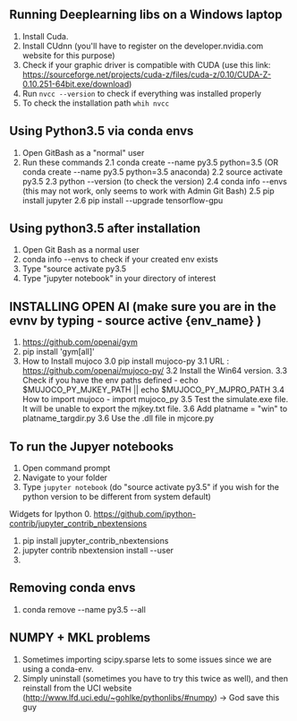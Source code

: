 ## Running Deeplearning libs on a Windows laptop
1. Install Cuda.
2. Install CUdnn (you'll have to register on the developer.nvidia.com website for this purpose)
2. Check if your graphic driver is compatible with CUDA (use this link: https://sourceforge.net/projects/cuda-z/files/cuda-z/0.10/CUDA-Z-0.10.251-64bit.exe/download)
3. Run `nvcc --version` to check if everything was installed properly
4. To check the installation path `whih nvcc	`


## Using Python3.5 via conda envs
1. Open GitBash as a "normal" user
2. Run these commands
2.1 conda create --name py3.5 python=3.5 	(OR conda create --name py3.5 python=3.5 anaconda)
2.2 source activate py3.5
2.3 python --version  						(to check the version)
2.4 conda info --envs  						(this may not work, only seems to work with Admin Git Bash)
2.5 pip install jupyter
2.6 pip install --upgrade tensorflow-gpu

## Using python3.5 after installation
1. Open Git Bash as a normal user
2. conda info --envs to check if your created env exists
2. Type "source activate py3.5
3. Type "jupyter notebook" in your directory of interest

## INSTALLING OPEN AI (make sure you are in the evnv by typing - source active {env_name} ) 
1. https://github.com/openai/gym
2. pip install 'gym[all]'
3. How to Install mujoco
3.0 pip install mujoco-py
3.1 URL : https://github.com/openai/mujoco-py/
3.2 Install the Win64 version.
3.3 Check if you have the env paths defined - echo $MUJOCO_PY_MJKEY_PATH  || echo $MUJOCO_PY_MJPRO_PATH
3.4 How to import mujoco - import mujoco_py
3.5 Test the simulate.exe file. It will be unable to export the mjkey.txt file. 
3.6 Add platname = "win" to platname_targdir.py
3.6 Use the .dll file in mjcore.py

## To run the Jupyer notebooks
1.  Open command prompt
2.  Navigate to your folder
3.  Type `jupyter notebook` (do "source activate py3.5" if you wish for the python version to be different from system default)

Widgets for Ipython
0. https://github.com/ipython-contrib/jupyter_contrib_nbextensions
1. pip install jupyter_contrib_nbextensions
2. jupyter contrib nbextension install --user
3. 


## Removing conda envs
1. conda remove --name py3.5 --all


## NUMPY + MKL problems
1. Sometimes importing scipy.sparse lets to some issues since we are using a conda-env.
2. Simply uninstall (sometimes you have to try this twice as well), and then reinstall from the UCI website (http://www.lfd.uci.edu/~gohlke/pythonlibs/#numpy) -> God save this guy

